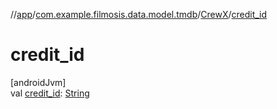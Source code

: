 //[app](../../../index.md)/[com.example.filmosis.data.model.tmdb](../index.md)/[CrewX](index.md)/[credit_id](credit_id.md)

# credit_id

[androidJvm]\
val [credit_id](credit_id.md): [String](https://kotlinlang.org/api/latest/jvm/stdlib/kotlin/-string/index.html)
